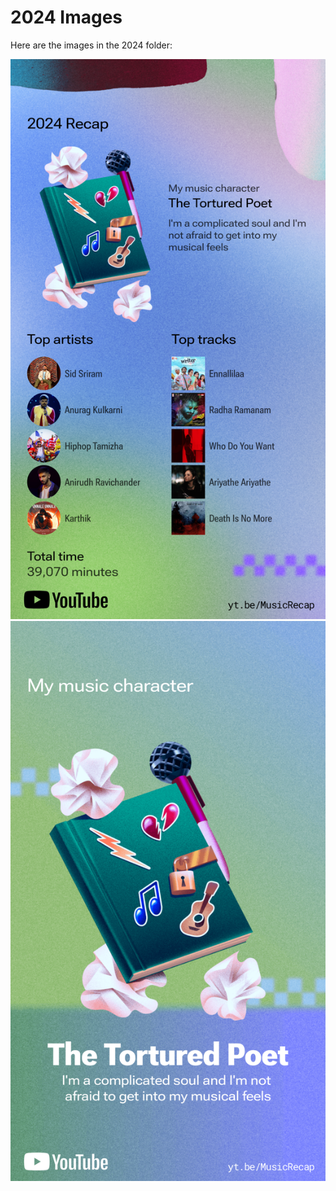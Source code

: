 # 2024 Images

Here are the images in the 2024 folder:

 **![Music Recap 2024](./2024/Music-Recap_2024.jpg)**  **![Title](./2024/Title.jpg)**
